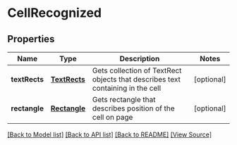 ﻿# CellRecognized


## Properties
Name | Type | Description | Notes
------------ | ------------- | ------------- | -------------
**textRects** | [**TextRects**](TextRects.md) | Gets collection of TextRect objects that describes text containing in the cell | [optional]
**rectangle** | [**Rectangle**](Rectangle.md) | Gets rectangle that describes position of the cell on page | [optional]

[[Back to Model list]](../README.md#documentation-for-models) [[Back to API list]](../README.md#documentation-for-api-endpoints) [[Back to README]](../README.md) [[View Source]](../src/models/cellRecognized.ts)

